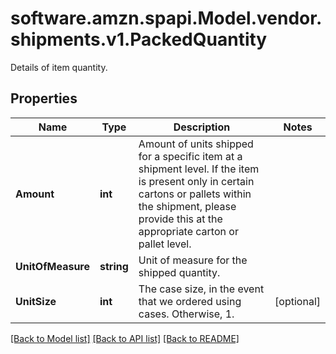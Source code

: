 # software.amzn.spapi.Model.vendor.shipments.v1.PackedQuantity
Details of item quantity.

## Properties

Name | Type | Description | Notes
------------ | ------------- | ------------- | -------------
**Amount** | **int** | Amount of units shipped for a specific item at a shipment level. If the item is present only in certain cartons or pallets within the shipment, please provide this at the appropriate carton or pallet level. | 
**UnitOfMeasure** | **string** | Unit of measure for the shipped quantity. | 
**UnitSize** | **int** | The case size, in the event that we ordered using cases. Otherwise, 1. | [optional] 

[[Back to Model list]](../README.md#documentation-for-models) [[Back to API list]](../README.md#documentation-for-api-endpoints) [[Back to README]](../README.md)

